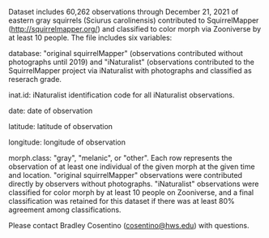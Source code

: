 Dataset includes 60,262 observations through December 21, 2021 of eastern gray squirrels (Sciurus carolinensis) contributed to SquirrelMapper (http://squirrelmapper.org/) and classified to color morph via Zooniverse by at least 10 people. The file includes six variables:

database: "original squirrelMapper" (observations contributed without photographs until 2019) and "iNaturalist" (observations contributed to the SquirrelMapper project via iNaturalist with photographs and classified as reserach grade.

inat.id:  iNaturalist identification code for all iNaturalist observations.

date:  date of observation

latitude:  latitude of observation

longitude:  longitude of observation

morph.class:  "gray", "melanic", or "other". Each row represents the observation of at least one individual of the given morph at the given time and location. "original squirrelMapper" observations were contributed directly by observers without photographs.  "iNaturalist" observations were classified for color morph by at least 10 people on Zooniverse, and a final classification was retained for this dataset if there was at least 80% agreement among classifications. 

Please contact Bradley Cosentino (cosentino@hws.edu) with questions.
